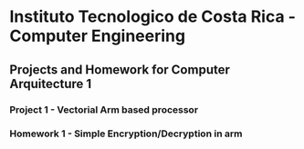# Instituto Tecnologico de Costa Rica - Computer Engineering 
## Projects and Homework for Computer Arquitecture 1

### Project 1 - Vectorial Arm based processor
 
### Homework 1  - Simple Encryption/Decryption in arm
